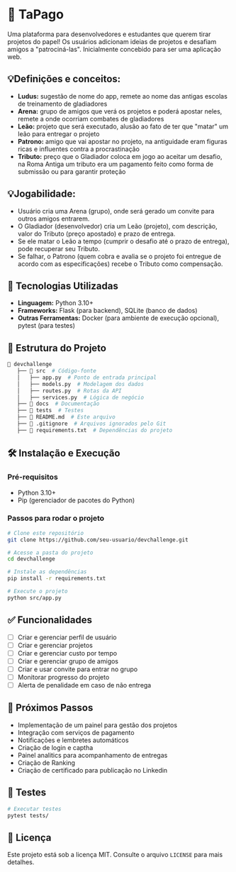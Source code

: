 # 📌 TaPago

Uma plataforma para desenvolvedores e estudantes que querem tirar projetos do papel! Os usuários adicionam ideias de projetos e desafiam amigos a "patrociná-las". Inicialmente concebido para ser uma aplicação web.

## 💡Definições e conceitos:

- **Ludus:** sugestão de nome do app, remete ao nome das antigas escolas de treinamento de gladiadores
- **Arena:** grupo de amigos que verá os projetos e poderá apostar neles, remete a onde ocorriam combates de gladiadores
- **Leão:** projeto que será executado, alusão ao fato de ter que "matar" um leão para entregar o projeto
- **Patrono:** amigo que vai apostar no projeto, na antiguidade eram figuras ricas e influentes contra a procrastinação
- **Tributo:** preço que o Gladiador coloca em jogo ao aceitar um desafio, na Roma Antiga um tributo era um pagamento feito como forma de submissão ou para garantir proteção

## 💡Jogabilidade:

- Usuário cria uma Arena (grupo), onde será gerado um convite para outros amigos entrarem.
- O Gladiador (desenvolvedor) cria um Leão (projeto), com descrição, valor do Tributo (preço apostado) e prazo de entrega.
- Se ele matar o Leão a tempo (cumprir o desafio até o prazo de entrega), pode recuperar seu Tributo.
- Se falhar, o Patrono (quem cobra e avalia se o projeto foi entregue de acordo com as especificações) recebe o Tributo como compensação.

## 🚀 Tecnologias Utilizadas

- **Linguagem:** Python 3.10+
- **Frameworks:** Flask (para backend), SQLite (banco de dados)
- **Outras Ferramentas:** Docker (para ambiente de execução opcional), pytest (para testes)

## 📂 Estrutura do Projeto

```bash
📁 devchallenge
   ├── 📁 src  # Código-fonte
   │   ├── app.py  # Ponto de entrada principal
   │   ├── models.py  # Modelagem dos dados
   │   ├── routes.py  # Rotas da API
   │   ├── services.py  # Lógica de negócio
   ├── 📁 docs  # Documentação
   ├── 📁 tests  # Testes
   ├── 📄 README.md  # Este arquivo
   ├── 📄 .gitignore  # Arquivos ignorados pelo Git
   ├── 📄 requirements.txt  # Dependências do projeto
```

## 🛠️ Instalação e Execução

### Pré-requisitos

- Python 3.10+
- Pip (gerenciador de pacotes do Python)

### Passos para rodar o projeto

```bash
# Clone este repositório
git clone https://github.com/seu-usuario/devchallenge.git

# Acesse a pasta do projeto
cd devchallenge

# Instale as dependências
pip install -r requirements.txt

# Execute o projeto
python src/app.py
```

## ✅ Funcionalidades

- [ ] Criar e gerenciar perfil de usuário
- [ ] Criar e gerenciar projetos
- [ ] Criar e gerenciar custo por tempo
- [ ] Criar e gerenciar grupo de amigos
- [ ] Criar e usar convite para entrar no grupo
- [ ] Monitorar progresso do projeto
- [ ] Alerta de penalidade em caso de não entrega

## 📌 Próximos Passos

- Implementação de um painel para gestão dos projetos
- Integração com serviços de pagamento
- Notificações e lembretes automáticos
- Criação de login e captha
- Painel analitics para acompanhamento de entregas
- Criação de Ranking
- Criação de certificado para publicação no Linkedin

## 🧪 Testes

```bash
# Executar testes
pytest tests/
```

## 📄 Licença

Este projeto está sob a licença MIT. Consulte o arquivo `LICENSE` para mais detalhes.

